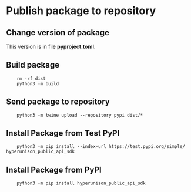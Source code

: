 # Publish package to repository

## Change version of package
This version is in file **pyproject.toml**.

## Build package
```shell
    rm -rf dist
    python3 -m build
```

## Send package to repository
```shell
    python3 -m twine upload --repository pypi dist/*
```

## Install Package from Test PyPI
```shell
    python3 -m pip install --index-url https://test.pypi.org/simple/ hyperunison_public_api_sdk
```

## Install Package from PyPI
```shell
    python3 -m pip install hyperunison_public_api_sdk
```